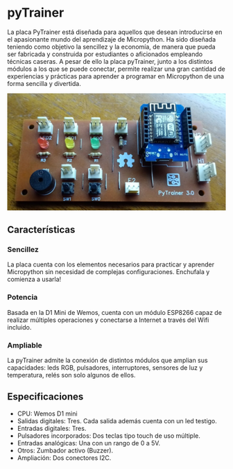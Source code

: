 # pyTrainer
La placa PyTrainer está diseñada para aquellos que desean introducirse en el apasionante mundo del aprendizaje de Micropython. 
Ha sido diseñada teniendo como objetivo la sencillez y la economía, de manera que pueda ser fabricada y construida por estudiantes o aficionados empleando técnicas caseras.
A pesar de ello la placa pyTrainer, junto a los distintos módulos a los que se puede conectar, permite realizar una gran cantidad de experiencias y prácticas para aprender a programar en Micropython de una forma sencilla y divertida.

![Placa pyTrainer versión 3](/images/pytrainer3.png)

## Características

### Sencillez
La placa cuenta con los elementos necesarios para practicar y aprender Micropython sin necesidad de complejas configuraciones. Enchufala y comienza a usarla!

### Potencia
Basada en la D1 Mini de Wemos, cuenta con un módulo ESP8266 capaz de realizar múltiples operaciones y conectarse a Internet a través del Wifi incluido.

### Ampliable
La pyTrainer admite la conexión de distintos módulos que amplian sus capacidades: leds RGB, pulsadores, interruptores, sensores de luz y temperatura, relés son solo algunos de ellos.
 
## Especificaciones
* CPU: Wemos D1 mini
* Salidas digitales: Tres. Cada salida además cuenta con un led testigo.
* Entradas digitales: Tres.
* Pulsadores incorporados: Dos teclas tipo touch de uso múltiple.
* Entradas analógicas: Una con un rango de 0 a 5V.
* Otros: Zumbador activo (Buzzer).
* Ampliación: Dos conectores I2C.
